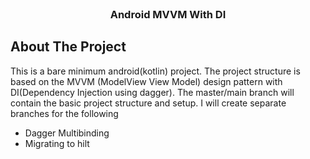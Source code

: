 <br/>
<p align="center">
  <h3 align="center">Android MVVM With DI</h3>

</p>



## About The Project

This is a bare minimum android(kotlin) project. The project structure is based on the MVVM (ModelView View Model) design pattern with DI(Dependency Injection using dagger). The master/main branch will contain the basic project structure and setup. I will create separate branches for the following
* Dagger Multibinding
* Migrating to hilt